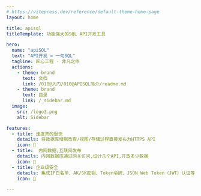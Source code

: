 ```yaml
---
# https://vitepress.dev/reference/default-theme-home-page
layout: home

title: apisql
titleTemplate: 功能强大的SQL API开发工具

hero:
  name: "apiSQL"
  text: "API开发 = 一句SQL"
  tagline: 匠心工程 · 非凡之作
  actions:
    - theme: brand
      text: 文档
      link: /010@入门/010@APISQL简介/readme.md
    - theme: brand
      text: 目录
      link: /_sidebar.md
  image:
    src: /logo3.png
    alt: Sidebar

features:
  - title: 速度真的很快
    details: 将数据库增删改查/视图/存储过程直接发布为HTTPS API
    icon: 📝
  - title:  内网数据,互联网发布
    details: 内网数据库通过网关访问,设计几个API,开放多少数据
    icon: 🚀
  - title: 企业级安全
    details: 集成IP白名单、AK/SK密钥、Token令牌、JSON Web Token（JWT）认证等
    icon: 🎉

---
```


